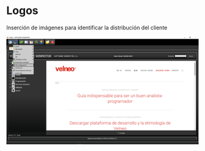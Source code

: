 # Logos

Inserción de imágenes para identificar la distribución del cliente

![](../../../.gitbook/assets/image%20%28347%29.png)

